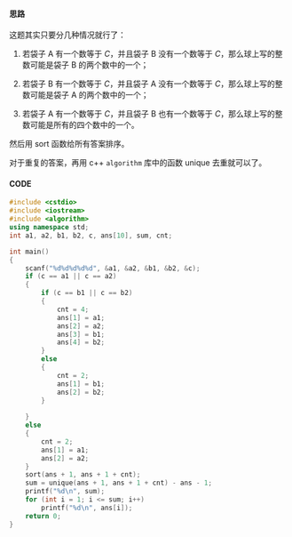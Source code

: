 #### **思路**

这题其实只要分几种情况就行了：

1. 若袋子 A 有一个数等于 $C$，并且袋子 B 没有一个数等于 $C$，那么球上写的整数可能是袋子 B 的两个数中的一个；

1. 若袋子 B 有一个数等于 $C$，并且袋子 A 没有一个数等于 $C$，那么球上写的整数可能是袋子 A 的两个数中的一个；

1. 若袋子 A 有一个数等于 $C$，并且袋子 B 也有一个数等于 $C$，那么球上写的整数可能是所有的四个数中的一个。

然后用 sort 函数给所有答案排序。

对于重复的答案，再用 c++ `algorithm` 库中的函数 unique 去重就可以了。

#### **CODE**

```cpp
#include <cstdio>
#include <iostream>
#include <algorithm>
using namespace std;
int a1, a2, b1, b2, c, ans[10], sum, cnt; 

int main()
{
	scanf("%d%d%d%d%d", &a1, &a2, &b1, &b2, &c);
	if (c == a1 || c == a2)
	{
		if (c == b1 || c == b2)
		{
			cnt = 4; 
			ans[1] = a1; 
			ans[2] = a2;
			ans[3] = b1;
			ans[4] = b2;
		}
		else
		{
			cnt = 2;
			ans[1] = b1;
			ans[2] = b2;
		}
			
	}
	else
	{
		cnt = 2;
		ans[1] = a1;
		ans[2] = a2;
	}
	sort(ans + 1, ans + 1 + cnt);
	sum = unique(ans + 1, ans + 1 + cnt) - ans - 1;
	printf("%d\n", sum);
	for (int i = 1; i <= sum; i++)
		printf("%d\n", ans[i]);
	return 0;
}
```
